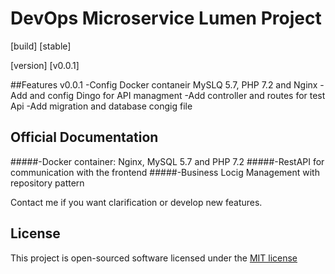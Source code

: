 # DevOps Microservice Lumen Project
[build] [stable]

[version] [v0.0.1]

##Features 
    v0.0.1
        -Config Docker contaneir MySLQ 5.7, PHP 7.2 and Nginx
        -Add and config Dingo for API managment
        -Add controller and routes for test Api
        -Add migration and database congig file
## Official Documentation
#####-Docker container: Nginx, MySQL 5.7 and PHP 7.2
#####-RestAPI for communication with the frontend
#####-Business Locig Management with repository pattern

Contact me if you want clarification or develop new features.

## License

This project is open-sourced software licensed under the [MIT license](http://opensource.org/licenses/MIT)

